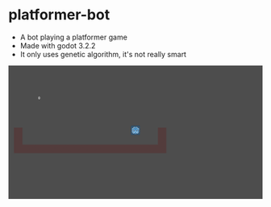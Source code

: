 # platformer-bot

- A bot playing a platformer game
- Made with godot 3.2.2
- It only uses genetic algorithm, it's not really smart

![image](image.png)
